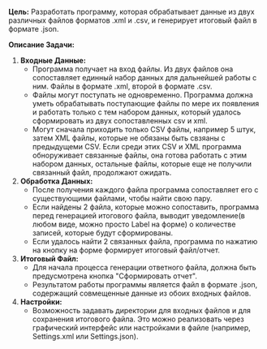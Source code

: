 **Цель:** Разработать программу, которая обрабатывает данные из двух различных файлов форматов .xml и .csv, и генерирует итоговый файл в формате .json.

**Описание Задачи:**

1. **Входные Данные:**
    - Программа получает на вход файлы. Из двух файлов она сопоставляет единный набор данных для дальнейшей работы с ним. Файлы в формате .xml, второй в формате .csv.
    - Файлы могут поступать не одновременно. Программа должна уметь обрабатывать поступающие файлы по мере их появления и работать только с тем набором данных, который удалось сформировать из двух сопоставленных csv и xml.
    - Могут сначала приходить только CSV файлы, например 5 штук, затем XML  файлы, которые не обязаны быть свзяаны с предыдущеми CSV. Если среди этих CSV и XML программа обноруживает связанные файлы, она готова работать с этим набором данных, остальные файлы, которые еще не получили связанный файл, продолжают ожидать.
2. **Обработка Данных:**
    - После получения каждого файла программа сопоставляет его с существующими файлами, чтобы найти свою пару.
    - Если найдены 2 файла, которые можно сопоставить, программа перед генерацией итогового файла, выводит уведомление(в любом виде, можно просто Label на форме) о количестве записей, которые будут сформированы.
    - Если удалось найти 2 связанных файла, программа по нажатию на кнопку на форме формирует итоговый файл/отчет.
3. **Итоговый Файл:**
    - Для начала процесса генерации ответного файла, должна быть предусмотрена кнопка "Сформировать отчет".
    - Результатом работы программы является файл в формате .json, содержащий совмещенные данные из обоих входных файлов.
4. **Настройки:**
    - Возможность задавать директории для входных файлов и для сохранения итогового файла. Это можно реализовать через графический интерфейс или настройками в файле (например, Settings.xml или Settings.json).
